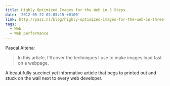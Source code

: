 ```yaml
---
title: Highly Optimized Images for the Web in 3 Steps
date: '2012-05-22 02:05:15 +0100'
link: http://pasz.nl/blog/highly-optimized-images-for-the-web-in-three-steps/
tags:
  - Web
  - Web performance
---
```

Pascal Altena:

> In this article, I'll cover the techniques I use to make images load fast on a webpage.

A beautifully succinct yet informative article that begs to printed out and stuck on the wall next to every web developer.
